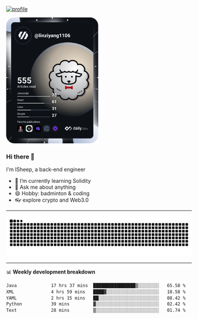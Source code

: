 [![profile](https://user-images.githubusercontent.com/54968314/208005045-e4b42f3b-833d-4242-bfcc-e764865553a2.svg)](https://www.calligrapher.ai/)

<a href="https://app.daily.dev/linziyang1106"><img src="/devcard.png" width="250" alt="ISheep's Dev Card"/></a>

### Hi there 🐏

I'm ISheep, a back-end engineer

- 🔭 I’m currently learning Solidity
- 💬 Ask me about anything
- 😄 Hobby: badminton & coding
- 👓 explore crypto and Web3.0

-------

![](https://raw.githubusercontent.com/ISheepp/ISheepp/output/github-contribution-grid-snake.svg)

-------

📊 **Weekly development breakdown**
<!--START_SECTION:waka-->

```txt
Java             17 hrs 37 mins  ████████████████▒░░░░░░░░   65.58 %
XML              4 hrs 59 mins   ████▓░░░░░░░░░░░░░░░░░░░░   18.58 %
YAML             2 hrs 15 mins   ██░░░░░░░░░░░░░░░░░░░░░░░   08.42 %
Python           39 mins         ▓░░░░░░░░░░░░░░░░░░░░░░░░   02.42 %
Text             28 mins         ▒░░░░░░░░░░░░░░░░░░░░░░░░   01.74 %
```

<!--END_SECTION:waka-->
